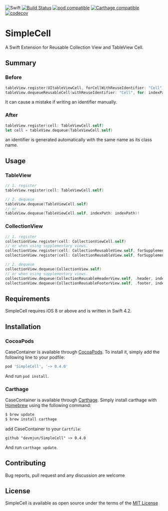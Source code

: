 ![Swift](https://img.shields.io/badge/Swift-4.2-orange.svg) [![Build Status](https://travis-ci.com/devmjun/SimpleCell.svg?branch=master)](https://travis-ci.com/devmjun/SimpleCell) [![pod compatible](https://img.shields.io/cocoapods/v/SimpleCell.svg?style=flat)](https://cocoapods.org/pods/SimpleCell) [![Carthage compatible](https://img.shields.io/badge/Carthage-compatible-4BC51D.svg?style=flat)](https://github.com/Carthage/Carthage) [![codecov](https://codecov.io/gh/devmjun/SimpleCell/branch/master/graph/badge.svg)](https://codecov.io/gh/devmjun/SimpleCell)

# SimpleCell

A Swift Extension for Reusable Collection View and TableView Cell.

## Summary

### Before 

```swift
tableView.register(UItableViewCell, forCellWithReuseIdentifier: "Cell")
tableView.dequeueReusableCell(withReuseIdentifier: "Cell", for: indexPath) as! UserCell
```

It can cause a mistake if writing an identifier manually.

### After

```swift
tableView.register(cell: TableViewCell.self)
let cell = tableView.dequeue(TableViewCell.self)
```

an identifier is generated automatically with the same name as its class name.

## Usage

### TableView 

```swift
// 1. register
tableView.register(cell: TableViewCell.self)

// 2. dequeue 
tableView.dequeue(TableViewCell.self)
// or
tableView.dequeue(TableViewCell.self, indexPath: indexPath)!
```

### CollectionView 

```swift
// 1. register
collectionView.register(cell: CollectionViewCell.self)
// or when using supplementary views. 
collectionView.register(cell: CollectionReusableView.self, forSupplementaryViewOfKind: .header)
collectionView.register(cell: CollectionReusableView.self, forSupplementaryViewOfKind: .footer)

// 2. dequeue 
collectionView.dequeue(CollectionView.self)
// or when using supplementary views. 
collectionView.dequeue(CollectionReusableHeaderView.self, .header, indexPath: indexPath)
collectionView.dequeue(CollectionReusableFooterView.self, .footer, indexPath: indexPath)
```

## Requirements 

SimpleCell requires iOS 8 or above and is written in Swift 4.2.

## Installation

### CocoaPods
CaseContainer is available through [CocoaPods](http://cocoapods.org). To install it, simply add the following line to your podfile: 

```ruby
pod 'SimpleCell', '~> 0.4.0'
```

And run  `pod install`. 

### Carthage

CaseContainer is available through [Carthage](https://github.com/Carthage/Carthage). Simply install carthage with [Homebrew](https://brew.sh/) using the following command: 

```bash
$ brew update
$ brew install carthage
```

add CaseContainer to your `Cartfile`: 

```ogdl
github "devmjun/SimpleCell" ~> 0.4.0
```

And run `carthage update`.

## Contributing

Bug reports, pull request and any discussion are welcome

## License 

SimpleCell is available as open source under the terms of the [MIT License](https://opensource.org/licenses/MIT)